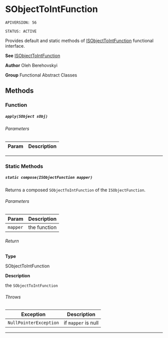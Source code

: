 # SObjectToIntFunction

`APIVERSION: 56`

`STATUS: ACTIVE`

Provides default and static methods of [ISObjectToIntFunction](/docs/Functional-Interfaces/ISObjectToIntFunction.md) functional interface.


**See** [ISObjectToIntFunction](/docs/Functional-Interfaces/ISObjectToIntFunction.md)


**Author** Oleh Berehovskyi


**Group** Functional Abstract Classes

## Methods
### Function
##### `apply(SObject sObj)`
###### Parameters
|Param|Description|
|---|---|

---
### Static Methods
##### `static compose(ISObjectFunction mapper)`

Returns a composed `SObjectToIntFunction` of the `ISObjectFunction`.

###### Parameters
|Param|Description|
|---|---|
|`mapper`|the function|

###### Return

**Type**

SObjectToIntFunction

**Description**

the `SObjectToIntFunction`

###### Throws
|Exception|Description|
|---|---|
|`NullPointerException`|if `mapper` is null|

---
